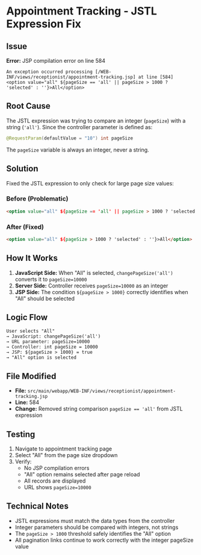 # Appointment Tracking - JSTL Expression Fix

## Issue
**Error:** JSP compilation error on line 584
```
An exception occurred processing [/WEB-INF/views/receptionist/appointment-tracking.jsp] at line [584]
<option value="all" ${pageSize == 'all' || pageSize > 1000 ? 'selected' : ''}>All</option>
```

## Root Cause
The JSTL expression was trying to compare an integer (`pageSize`) with a string (`'all'`). Since the controller parameter is defined as:
```java
@RequestParam(defaultValue = "10") int pageSize
```
The `pageSize` variable is always an integer, never a string.

## Solution
Fixed the JSTL expression to only check for large page size values:

### Before (Problematic)
```html
<option value="all" ${pageSize == 'all' || pageSize > 1000 ? 'selected' : ''}>All</option>
```

### After (Fixed)
```html
<option value="all" ${pageSize > 1000 ? 'selected' : ''}>All</option>
```

## How It Works
1. **JavaScript Side:** When "All" is selected, `changePageSize('all')` converts it to `pageSize=10000`
2. **Server Side:** Controller receives `pageSize=10000` as an integer
3. **JSP Side:** The condition `${pageSize > 1000}` correctly identifies when "All" should be selected

## Logic Flow
```
User selects "All" 
→ JavaScript: changePageSize('all') 
→ URL parameter: pageSize=10000 
→ Controller: int pageSize = 10000 
→ JSP: ${pageSize > 1000} = true 
→ "All" option is selected
```

## File Modified
- **File:** `src/main/webapp/WEB-INF/views/receptionist/appointment-tracking.jsp`
- **Line:** 584
- **Change:** Removed string comparison `pageSize == 'all'` from JSTL expression

## Testing
1. Navigate to appointment tracking page
2. Select "All" from the page size dropdown
3. Verify:
   - No JSP compilation errors
   - "All" option remains selected after page reload
   - All records are displayed
   - URL shows `pageSize=10000`

## Technical Notes
- JSTL expressions must match the data types from the controller
- Integer parameters should be compared with integers, not strings
- The `pageSize > 1000` threshold safely identifies the "All" option
- All pagination links continue to work correctly with the integer pageSize value